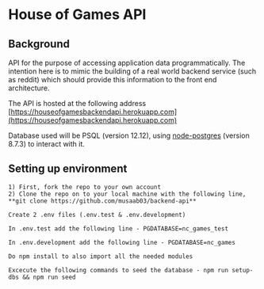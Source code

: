 # House of Games API

## Background

API for the purpose of accessing application data programmatically. The intention here is to mimic the building of a real world backend service (such as reddit) which should provide this information to the front end architecture.

The API is hosted at the following address [https://houseofgamesbackendapi.herokuapp.com](https://houseofgamesbackendapi.herokuapp.com)

Database used will be PSQL (version 12.12), using [node-postgres](https://node-postgres.com/) (version 8.7.3) to interact with it.

## Setting up environment

```
1) First, fork the repo to your own account
2) Clone the repo on to your local machine with the following line, **git clone https://github.com/musaab03/backend-api**

Create 2 .env files (.env.test & .env.development)

In .env.test add the following line - PGDATABASE=nc_games_test

In .env.development add the following line - PGDATABASE=nc_games

Do npm install to also import all the needed modules

Excecute the following commands to seed the database - npm run setup-dbs && npm run seed

